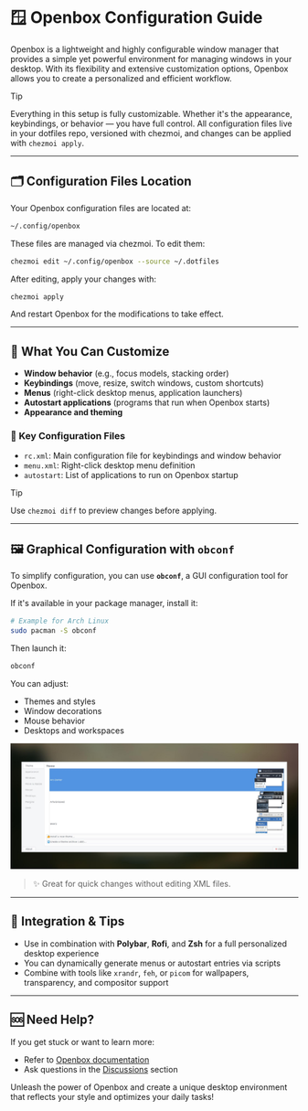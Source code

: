 # 🪟 Openbox Configuration Guide

Openbox is a lightweight and highly configurable window manager that provides a simple yet powerful environment for managing windows in your desktop. With its flexibility and extensive customization options, Openbox allows you to create a personalized and efficient workflow.

> [!TIP]
> Everything in this setup is fully customizable. Whether it's the appearance, keybindings, or behavior — you have full control. All configuration files live in your dotfiles repo, versioned with chezmoi, and changes can be applied with `chezmoi apply`.

---

## 🗂️ Configuration Files Location

Your Openbox configuration files are located at:

```sh
~/.config/openbox
```

These files are managed via chezmoi. To edit them:

```sh
chezmoi edit ~/.config/openbox --source ~/.dotfiles
```

After editing, apply your changes with:

```sh
chezmoi apply
```

And restart Openbox for the modifications to take effect.

---

## 🔧 What You Can Customize

- **Window behavior** (e.g., focus models, stacking order)
- **Keybindings** (move, resize, switch windows, custom shortcuts)
- **Menus** (right-click desktop menus, application launchers)
- **Autostart applications** (programs that run when Openbox starts)
- **Appearance and theming**

### 📂 Key Configuration Files

- `rc.xml`: Main configuration file for keybindings and window behavior
- `menu.xml`: Right-click desktop menu definition
- `autostart`: List of applications to run on Openbox startup

> [!TIP]
> Use `chezmoi diff` to preview changes before applying.

---

## 🖼️ Graphical Configuration with `obconf`

To simplify configuration, you can use **`obconf`**, a GUI configuration tool for Openbox.

If it's available in your package manager, install it:

```sh
# Example for Arch Linux
sudo pacman -S obconf
```

Then launch it:

```sh
obconf
```

You can adjust:

- Themes and styles
- Window decorations
- Mouse behavior
- Desktops and workspaces

![Openbox Config](https://github.com/ulises-jeremias/dotfiles/blob/master/docs/images/obconf.jpg?raw=true)

> ✨ Great for quick changes without editing XML files.

---

## 🧩 Integration & Tips

- Use in combination with **Polybar**, **Rofi**, and **Zsh** for a full personalized desktop experience
- You can dynamically generate menus or autostart entries via scripts
- Combine with tools like `xrandr`, `feh`, or `picom` for wallpapers, transparency, and compositor support

---

## 🆘 Need Help?

If you get stuck or want to learn more:

- Refer to [Openbox documentation](http://openbox.org/wiki/Help:Configuration)
- Ask questions in the [Discussions](https://github.com/ulises-jeremias/dotfiles/discussions) section

Unleash the power of Openbox and create a unique desktop environment that reflects your style and optimizes your daily tasks!
